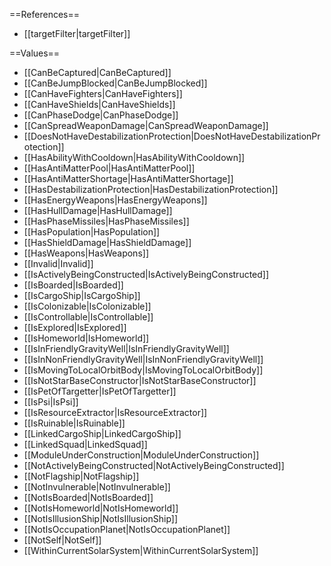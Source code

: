 ==References==
 * [[targetFilter|targetFilter]]

==Values==
 * [[CanBeCaptured|CanBeCaptured]]
 * [[CanBeJumpBlocked|CanBeJumpBlocked]]
 * [[CanHaveFighters|CanHaveFighters]]
 * [[CanHaveShields|CanHaveShields]]
 * [[CanPhaseDodge|CanPhaseDodge]]
 * [[CanSpreadWeaponDamage|CanSpreadWeaponDamage]]
 * [[DoesNotHaveDestabilizationProtection|DoesNotHaveDestabilizationProtection]]
 * [[HasAbilityWithCooldown|HasAbilityWithCooldown]]
 * [[HasAntiMatterPool|HasAntiMatterPool]]
 * [[HasAntiMatterShortage|HasAntiMatterShortage]]
 * [[HasDestabilizationProtection|HasDestabilizationProtection]]
 * [[HasEnergyWeapons|HasEnergyWeapons]]
 * [[HasHullDamage|HasHullDamage]]
 * [[HasPhaseMissiles|HasPhaseMissiles]]
 * [[HasPopulation|HasPopulation]]
 * [[HasShieldDamage|HasShieldDamage]]
 * [[HasWeapons|HasWeapons]]
 * [[Invalid|Invalid]]
 * [[IsActivelyBeingConstructed|IsActivelyBeingConstructed]]
 * [[IsBoarded|IsBoarded]]
 * [[IsCargoShip|IsCargoShip]]
 * [[IsColonizable|IsColonizable]]
 * [[IsControllable|IsControllable]]
 * [[IsExplored|IsExplored]]
 * [[IsHomeworld|IsHomeworld]]
 * [[IsInFriendlyGravityWell|IsInFriendlyGravityWell]]
 * [[IsInNonFriendlyGravityWell|IsInNonFriendlyGravityWell]]
 * [[IsMovingToLocalOrbitBody|IsMovingToLocalOrbitBody]]
 * [[IsNotStarBaseConstructor|IsNotStarBaseConstructor]]
 * [[IsPetOfTargetter|IsPetOfTargetter]]
 * [[IsPsi|IsPsi]]
 * [[IsResourceExtractor|IsResourceExtractor]]
 * [[IsRuinable|IsRuinable]]
 * [[LinkedCargoShip|LinkedCargoShip]]
 * [[LinkedSquad|LinkedSquad]]
 * [[ModuleUnderConstruction|ModuleUnderConstruction]]
 * [[NotActivelyBeingConstructed|NotActivelyBeingConstructed]]
 * [[NotFlagship|NotFlagship]]
 * [[NotInvulnerable|NotInvulnerable]]
 * [[NotIsBoarded|NotIsBoarded]]
 * [[NotIsHomeworld|NotIsHomeworld]]
 * [[NotIsIllusionShip|NotIsIllusionShip]]
 * [[NotIsOccupationPlanet|NotIsOccupationPlanet]]
 * [[NotSelf|NotSelf]]
 * [[WithinCurrentSolarSystem|WithinCurrentSolarSystem]]
